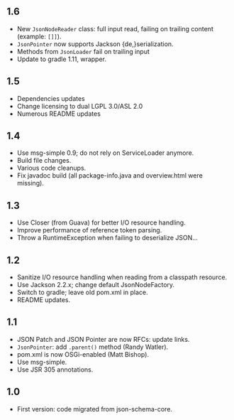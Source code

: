 ## 1.6

* New `JsonNodeReader` class: full input read, failing on trailing content
  (example: `[]]`).
* `JsonPointer` now supports Jackson {de,}serialization.
* Methods from `JsonLoader` fail on trailing input
* Update to gradle 1.11, wrapper.

## 1.5

* Dependencies updates
* Change licensing to dual LGPL 3.0/ASL 2.0
* Numerous README updates

## 1.4

* Use msg-simple 0.9; do not rely on ServiceLoader anymore.
* Build file changes.
* Various code cleanups.
* Fix javadoc build (all package-info.java and overview.html were missing).

## 1.3

* Use Closer (from Guava) for better I/O resource handling.
* Improve performance of reference token parsing.
* Throw a RuntimeException when failing to deserialize JSON...

## 1.2

* Sanitize I/O resource handling when reading from a classpath resource.
* Use Jackson 2.2.x; change default JsonNodeFactory.
* Switch to gradle; leave old pom.xml in place.
* README updates.

## 1.1

* JSON Patch and JSON Pointer are now RFCs: update links.
* `JsonPointer`: add `.parent()` method (Randy Watler).
* pom.xml is now OSGi-enabled (Matt Bishop).
* Use msg-simple.
* Use JSR 305 annotations.

## 1.0

* First version: code migrated from json-schema-core.

